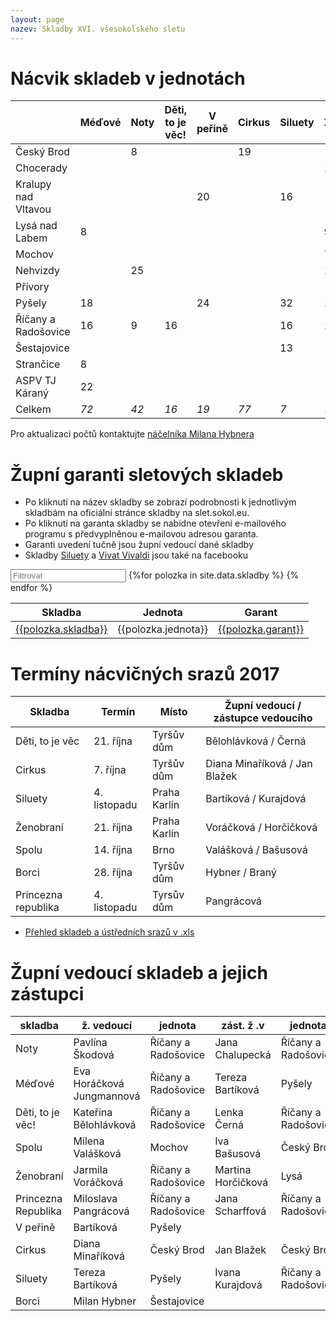 ```yaml
---
layout: page
nazev: Skladby XVI. všesokolského sletu
---
```



# Nácvik skladeb v jednotách

|                     | Méďové | Noty | Děti, to je věc! | V peřině | Cirkus | Siluety | Ženobraní | Borci | Princezna Republika | Spolu | Vivat Vivaldi |         |
|---------------------|--------|------|------------------|----------|--------|---------|-----------|-------|---------------------|-------|---------------|---------|
| Český Brod          |        | 8    |                  |          | 19     |         |           | 1     | 9                   | 5     |               | *42*    |
| Chocerady           |        |      |                  |          |        |         | 16        |       |                     |       |               | *16*    |
| Kralupy nad Vltavou |        |      |                  | 20       |        | 16      |           |       |                     |       |               | *36*    |
| Lysá nad Labem      | 8      |      |                  |          |        |         | 9         |       |                     |       |               | *17*    |
| Mochov              |        |      |                  |          |        |         | 7         |       |                     | 13    | 7             | *27*    |
| Nehvizdy            |        | 25   |                  |          |        |         | 11        |       |                     |       |               | *36*    |
| Přívory             |        |      |                  |          |        |         |           |       | 9                   |       |               | *9*     |
| Pyšely              | 18     |      |                  | 24       |        | 32      | 16        | 4     |                     |       |               | *94*    |
| Říčany a Radošovice | 16     | 9    | 16               |          |        | 16      | 16        | 2     | 9                   |       |               | *84*    |
| Šestajovice         |        |      |                  |          |        | 13      |           | 4     |                     |       |               | *17*    |
| Strančice           | 8      |      |                  |          |        |         |           |       |                     |       |               | *8*     |
| ASPV TJ Káraný      | 22     |      |                  |          |        |         |           |       |                     |       |               | *22*    |
| Celkem              | *72*   | *42* | *16*             | *19*     | *77*   | *7*     | *75*      | *11*  | *27*                | *44*  | *18*          | **408** |

Pro aktualizaci počtů kontaktujte [náčelníka Milana Hybnera](mailto:nacelnik@zbarakova.cz)

# Župní garanti sletových skladeb

* Po kliknutí na název skladby se zobrazí podrobnosti k jednotlivým skladbám na oficiální stránce skladby na slet.sokol.eu.
* Po kliknutí na garanta skladby se nabídne otevření e-mailového programu s předvyplněnou e-mailovou adresou garanta.
* Garanti uvedení tučně jsou župní vedoucí dané skladby
* Skladby [Siluety](https://www.facebook.com/siluety2018/) a [Vivat Vivaldi](https://www.facebook.com/vivatvivaldi/) jsou také na facebooku

<div id="entry-list" class="container mt">
    <div class="row" style="margin-bottom:10px;">
        <input class="search form-control" placeholder="Filtrovat" type="text">
        <table>
            <thead>
                <tr>
                    <th>Skladba</th>
                    <th>Jednota</th>
                    <!--<th>Počet cvičenců</th>-->
                    <th>Garant</th>
                </tr>
            </thead>
            <tbody class="list">
                {%for polozka in site.data.skladby %}
                <tr>
                    <td class="skladba"><a href="http://slet.sokol.eu/sletove-skladby/#{{polozka.url}}">{{polozka.skladba}}</a></td>
                    <td class="jednota">{{polozka.jednota}}</td>
                    <!--<td class="celku">{{polozka.celku}}</td>-->
                    <td class="garant"><a href="mailto:{{polozka.email}}">{{polozka.garant}}</a></td>
                </tr>
                {% endfor %}
            </tbody>
        </table>
    </div>
</div>
<script type="text/javascript">

var options = {
  valueNames: ['skladba', 'jednota', 'celku', 'garant']
};
var entryList = new List('entry-list', options);

</script>


# Termíny nácvičných srazů 2017


|       Skladba       |    Termín    |    Místo     | Župní vedoucí / zástupce vedoucího |
|---------------------|--------------|--------------|------------------------------------|
| Děti, to je věc     | 21. října    | Tyršův dům   | Bělohlávková / Černá               |
| Cirkus              | 7. října     | Tyršův dům   | Diana Minaříková / Jan Blažek      |
| Siluety             | 4. listopadu | Praha Karlín | Bartíková / Kurajdová              |
| Ženobraní           | 21. října    | Praha Karlín | Voráčková / Horčičková             |
| Spolu               | 14. října    | Brno         | Valášková / Bašusová               |
| Borci               | 28. října    | Tyršův dům   | Hybner / Braný                     |
| Princezna republika | 4. listopadu | Tyrsův dům   | Pangrácová                         |

<!--
| Méďové              | 7. října     | Praha Karlín | Horáčková Jungmannová / Bartíková  |
| Noty                | 8. října     | Praha Karlín | Škodová / Chalupecká               |
| V peřině            | 14. října    | Praha Karlín | Bartíková                          |
-->

* [Přehled skladeb a ústředních srazů v .xls](https://drive.google.com/open?id=0B0w6gDorCVUkTmtwcWZTS3RCbU1GQzRTaURLUjBZQWFSd1lB)


# Župní vedoucí skladeb a jejich zástupci

|       skladba       |         ž. vedoucí        |       jednota       |     zást. ž .v     |       jednota       |
|---------------------|---------------------------|---------------------|--------------------|---------------------|
| Noty                | Pavlína Škodová           | Říčany a Radošovice | Jana Chalupecká    | Říčany a Radošovice |
| Méďové              | Eva Horáčková Jungmannová | Říčany a Radošovice | Tereza Bartíková   | Pyšely              |
| Děti, to je věc!    | Kateřina Bělohlávková     | Říčany a Radošovice | Lenka Černá        | Říčany a Radošovice |
| Spolu               | Milena Valášková          | Mochov              | Iva Bašusová       | Český Brod          |
| Ženobraní           | Jarmila Voráčková         | Říčany a Radošovice | Martina Horčičková | Lysá                |
| Princezna Republika | Miloslava Pangrácová      | Říčany a Radošovice | Jana Scharffová    | Říčany a Radošovice |
| V peřině            | Bartíková                 | Pyšely              |                    |                     |
| Cirkus              | Diana Minaříková          | Český Brod          | Jan Blažek         | Český Brod          |
| Siluety             | Tereza Bartíková          | Pyšely              | Ivana Kurajdová    | Říčany a Radošovice |
| Borci               | Milan Hybner              | Šestajovice         |                    |                     |

<!--

# Informace ke skladbám

<a id="borci"></a>

## Borci – úbory

**Polokošile**

|     | obvod hrudi | obvod pasu | délka trika |
|-----|-------------|------------|-------------|
| S   |         100 |         92 |          70 |
| M   |         105 |         95 |          73 |
| L   |         110 |        100 |          76 |
| XL  |         116 |        107 |          79 |
| XXL |         120 |        110 |          81 |
| 3XL |         124 |        115 |          83 |

**Kraťasy**

|     | délka šortek |
|-----|--------------|
| S   |           53 |
| M   |           53 |
| L   |           54 |
| XL  |           54 |
| XXL |           55 |
| 3XL |           58 |

-->